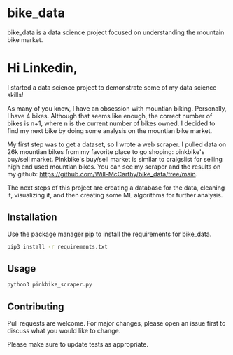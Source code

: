 # bike_data

bike_data is a data science project focused on understanding the mountain bike market.

# Hi Linkedin,

I started a data science project to demonstrate some of my data science skills! 

As many of you know, I have an obsession with mountian biking. Personally, I have 4 bikes. Although that seems like enough, the correct number of bikes is n+1, where n is the current number of bikes owned. I decided to find my next bike by doing some analysis on the mountian bike market. 

My first step was to get a dataset, so I wrote a web scraper. I pulled data on 26k mountian bikes from my favorite place to go shoping: pinkbike's buy/sell market. Pinkbike's buy/sell market is similar to craigslist for selling high end used mountian bikes. You can see my scraper and the results on my github: https://github.com/Will-McCarthy/bike_data/tree/main.

The next steps of this project are creating a database for the data, cleaning it, visualizing it, and then creating some ML algorithms for further analysis.  

## Installation

Use the package manager [pip](https://pip.pypa.io/en/stable/) to install the requirements for bike_data.

```bash
pip3 install -r requirements.txt
```


## Usage

```bash
python3 pinkbike_scraper.py
```

## Contributing

Pull requests are welcome. For major changes, please open an issue first
to discuss what you would like to change.

Please make sure to update tests as appropriate.
